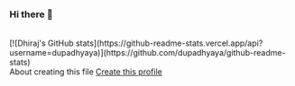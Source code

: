### Hi there 👋

<!--
**dupadhyaya/dupadhyaya** is a ✨ _special_ ✨ repository because its `README.md` (this file) appears on your GitHub profile.


Here are some ideas to get you started:

- 🔭 I’m currently working on ... Machine Learning, Data Science, Data Mining
- 🌱 I’m currently learning ...NLP and use of Selenium for Web Scraping
- 👯 I’m looking to collaborate on ...
- 🤔 I’m looking for help with ...
- 💬 Ask me about ...
- 📫 How to reach me: ...
- 😄 Pronouns: ...
- ⚡ Fun fact: ...
-->

<br>
[![Dhiraj's GitHub stats](https://github-readme-stats.vercel.app/api?username=dupadhyaya)](https://github.com/dupadhyaya/github-readme-stats)

<br>
About creating this file
<a href='https://docs.github.com/en/account-and-profile/setting-up-and-managing-your-github-profile/customizing-your-profile/managing-your-profile-readme'> Create this profile </a>
